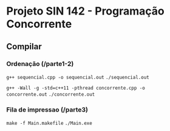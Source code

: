 # Projeto SIN 142 - Programação Concorrente

## Compilar

### Ordenação (/parte1-2)
<code>g++ sequencial.cpp -o sequencial.out</code>
<code>./sequencial.out</code>

<code>g++ -Wall -g -std=c++11 -pthread concorrente.cpp -o concorrente.out</code>
<code>./concorrente.out</code>

### Fila de impressao (/parte3)
<code>make -f Main.makefile</code>
<code>./Main.exe</code>
